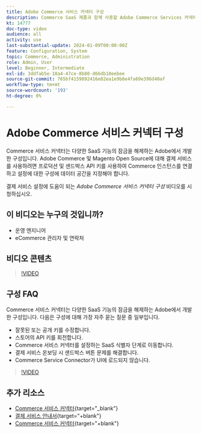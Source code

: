 ```yaml
---
title: Adobe Commerce 서비스 커넥터 구성
description: Commerce SaaS 제품과 함께 사용할 Adobe Commerce Services 커넥터를 구성하는 방법과 일반적인 문제를 해결하는 방법에 대해 알아봅니다.
kt: 14777
doc-type: video
audience: all
activity: use
last-substantial-update: 2024-01-09T00:00:00Z
feature: Configuration, System
topic: Commerce, Administration
role: Admin, User
level: Beginner, Intermediate
exl-id: 3ddfab5e-18a4-47ce-8b80-d66db10eebee
source-git-commit: 765bf4159892416e02ea1e9b8e4fa69e396d40af
workflow-type: tm+mt
source-wordcount: '193'
ht-degree: 0%

---
```


# Adobe Commerce 서비스 커넥터 구성

Commerce 서비스 커넥터는 다양한 SaaS 기능의 잠금을 해제하는 Adobe에서 개발한 구성입니다. Adobe Commerce 및 Magento Open Source에 대해 결제 서비스를 사용하려면 프로덕션 및 샌드박스 API 키를 사용하여 Commerce 인스턴스를 연결하고 설정에 대한 구성에 데이터 공간을 지정해야 합니다.

결제 서비스 설정에 도움이 되는 _Adobe Commerce 서비스 커넥터 구성_ 비디오를 시청하십시오.

## 이 비디오는 누구의 것입니까?

- 운영 엔지니어
- eCommerce 관리자 및 연락처

## 비디오 콘텐츠

>[!VIDEO](https://video.tv.adobe.com/v/3425958?learn=on)

## 구성 FAQ

Commerce 서비스 커넥터는 다양한 SaaS 기능의 잠금을 해제하는 Adobe에서 개발한 구성입니다. 다음은 구성에 대해 가장 자주 묻는 질문 중 일부입니다.

- 잘못된 또는 공개 키를 수정합니다.
- 스토어의 API 키를 회전합니다.
- Commerce 서비스 커넥터를 설정하는 SaaS 식별자 단계로 이동합니다.
- 결제 서비스 온보딩 시 샌드박스 버튼 문제를 해결합니다.
- Commerce Service Connector가 UI에 로드되지 않습니다.

>[!VIDEO](https://video.tv.adobe.com/v/3425959?learn=on)

## 추가 리소스

- [Commerce 서비스 커넥터](https://experienceleague.adobe.com/docs/commerce-merchant-services/user-guides/integration-services/saas.html){target="_blank"}
- [결제 서비스 안내서](https://experienceleague.adobe.com/docs/commerce-merchant-services/payment-services/guide-overview.html){target="+blank"}
- [Commerce 서비스 커넥터](https://experienceleague.adobe.com/docs/commerce-merchant-services/user-guides/integration-services/saas.html){target="+blank"}
